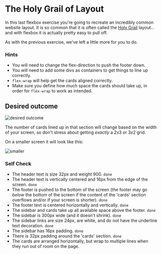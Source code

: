 # The Holy Grail of Layout

In this last flexbox exercise you're going to recreate an incredibly common website layout. It is so common that it is often called the [Holy Grail](https://www.google.com/search?q=holy+grail+layout&tbm=isch&sclient=img) layout... and with flexbox it is actually pretty easy to pull off.

As with the previous exercise, we've left a little more for you to do.

### Hints
- You will need to change the flex-direction to push the footer down.
- You will need to add some divs as containers to get things to line up correctly.
- `flex-wrap` will help get the cards aligned correctly.
-  Make sure you define how much space the cards should take up, in order for `flex-wrap` to work as intended.

## Desired outcome

![desired outcome](./desired-outcome.png)

The number of cards lined up in that section will change based on the width of your screen, so don't stress about getting _exactly_ a 2x3 or 3x2 grid.

On a smaller screen it will look like this:

![smaller](./desired-outcome-smaller.png)

### Self Check
- The header text is size 32px and weight 900. `done`
- The header text is vertically centered and 16px from the edge of the screen. `done`
- The footer is pushed to the bottom of the screen (the footer may go _below_ the bottom of the screen if the content of the 'cards' section overflows and/or if your screen is shorter). `done`
- The footer text is centered horizontally and vertically. `done`
- The sidebar and cards take up all available space above the footer. `done`
- The sidebar is 300px wide (and it doesn't shrink). `done`
- The sidebar links are size 24px, are white, and do not have the underline text decoration. `done`
- The sidebar has 16px padding. `done`
- There is 32px padding around the 'cards' section. `done`
- The cards are arranged horizontally, but wrap to multiple lines when they run out of room on the page.
